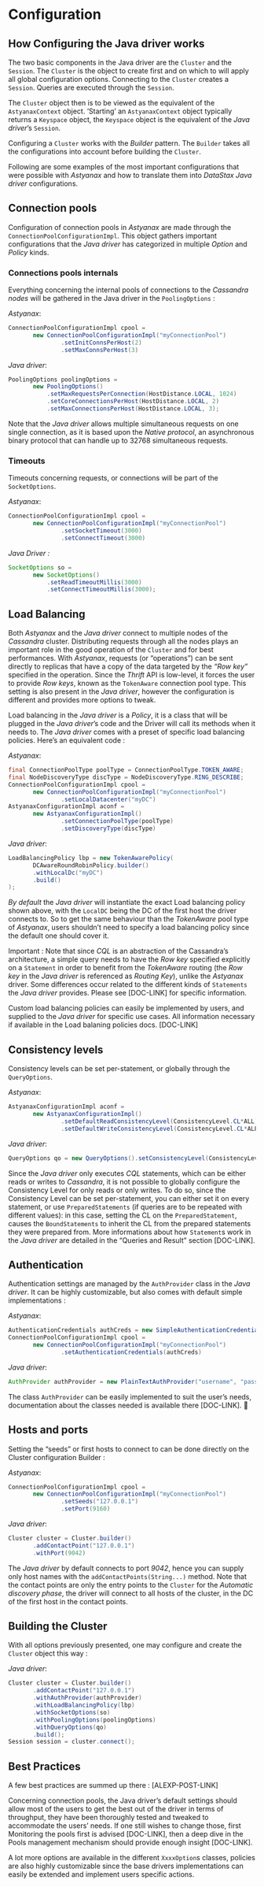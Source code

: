 # Configuration

## How Configuring the Java driver works

The two basic components in the Java driver are the `Cluster` and the `Session`.
The `Cluster` is the object to create first and on which to will apply all 
global configuration options. Connecting to the `Cluster` creates a
`Session`. Queries are executed through the `Session`.

The `Cluster` object then is to be viewed as the equivalent of the `AstyanaxContext`
object. ’Starting’ an `AstyanaxContext` object typically returns a `Keyspace`
object, the `Keyspace` object is the equivalent of the *Java driver*’s `Session`.

Configuring a `Cluster` works with the *Builder* pattern. The `Builder` takes all
the configurations into account before building the `Cluster`.

Following are some examples of the most important configurations that were 
possible with *Astyanax* and how to translate them into *DataStax Java driver*
configurations.

## Connection pools

Configuration of connection pools in *Astyanax* are made through the
`ConnectionPoolConfigurationImpl`. This object gathers important configurations
that the *Java driver* has categorized in multiple *Option* and *Policy* kinds.

### Connections pools internals
Everything concerning the internal pools of connections to the *Cassandra nodes*
will be gathered in the Java driver in the `PoolingOptions` :

*Astyanax*:

```java
ConnectionPoolConfigurationImpl cpool =
       new ConnectionPoolConfigurationImpl("myConnectionPool")
               .setInitConnsPerHost(2)
               .setMaxConnsPerHost(3)
```

*Java driver*:

```java
PoolingOptions poolingOptions =
       new PoolingOptions()
           .setMaxRequestsPerConnection(HostDistance.LOCAL, 1024)
           .setCoreConnectionsPerHost(HostDistance.LOCAL, 2)
           .setMaxConnectionsPerHost(HostDistance.LOCAL, 3);
```

Note that the *Java driver* allows multiple simultaneous requests on one single
connection, as it is based upon the *Native protocol*, an asynchronous binary
protocol that can handle up to 32768 simultaneous requests.

### Timeouts

Timeouts concerning requests, or connections will be part of the `SocketOptions`.

*Astyanax*:

```java
ConnectionPoolConfigurationImpl cpool =
       new ConnectionPoolConfigurationImpl("myConnectionPool")
               .setSocketTimeout(3000)
               .setConnectTimeout(3000)
```

*Java Driver :*

```java
SocketOptions so =
       new SocketOptions()
           .setReadTimeoutMillis(3000)
           .setConnectTimeoutMillis(3000);
```

## Load Balancing
Both *Astyanax* and the *Java driver* connect to multiple nodes of the *Cassandra*
cluster. Distributing requests through all the nodes plays an important role in 
the good operation of the `Cluster` and for best performances. With *Astyanax*, 
requests (or “operations”) can be sent directly to replicas that have a copy of 
the data targeted by the *“Row key”* specified in the operation. Since the *Thrift* API is
low-level, it forces the user to provide *Row keys*, known as the `TokenAware` 
connection pool type. This setting is also present in the *Java driver*, however 
the configuration is different and provides more options to tweak.

Load balancing in the *Java driver* is a *Policy*, it is a class that will be
plugged in the *Java driver*’s code and the Driver will call its methods when it 
needs to. The *Java driver* comes with a preset of specific load balancing policies. 
Here’s an equivalent code :

*Astyanax*:

```java
final ConnectionPoolType poolType = ConnectionPoolType.TOKEN_AWARE;
final NodeDiscoveryType discType = NodeDiscoveryType.RING_DESCRIBE;
ConnectionPoolConfigurationImpl cpool =
       new ConnectionPoolConfigurationImpl("myConnectionPool")
               .setLocalDatacenter("myDC")
AstyanaxConfigurationImpl aconf =
       new AstyanaxConfigurationImpl()
               .setConnectionPoolType(poolType)
               .setDiscoveryType(discType)
```

*Java driver*:

```java
LoadBalancingPolicy lbp = new TokenAwarePolicy(
       DCAwareRoundRobinPolicy.builder()
       .withLocalDc("myDC")
       .build()
);
```

*By default* the *Java driver* will instantiate the exact Load balancing policy 
shown above, with the `LocalDC` being the DC of the first host the driver connects 
to. So to get the same behaviour than the *TokenAware* pool type of *Astyanax*, 
users shouldn’t need to specify a load balancing policy since the default one 
should cover it.

Important : Note that since *CQL* is an abstraction of the Cassandra’s architecture, a simple 
query needs to have the *Row key* specified explicitly on a `Statement` in order 
to benefit from the *TokenAware* routing (the *Row key* in the *Java driver* is 
referenced as *Routing Key*), unlike the *Astyanax* driver. 
Some differences occur related to the different kinds of `Statements` the *Java
driver* provides. Please see [DOC-LINK] for specific information.

Custom load balancing policies can easily be implemented by users, and supplied to 
the *Java driver* for specific use cases. All information necessary if available
in the Load balaning policies docs. [DOC-LINK]

## Consistency levels
Consistency levels can be set per-statement, or globally through the `QueryOptions`.

*Astyanax*:

```java
AstyanaxConfigurationImpl aconf =
       new AstyanaxConfigurationImpl()
               .setDefaultReadConsistencyLevel(ConsistencyLevel.CL*ALL)
               .setDefaultWriteConsistencyLevel(ConsistencyLevel.CL*ALL)
```

*Java driver*:

```java
QueryOptions qo = new QueryOptions().setConsistencyLevel(ConsistencyLevel.ALL);
```

Since the *Java driver* only executes *CQL* statements, which can be either reads
or writes to *Cassandra*, it is not possible to globally configure the
Consistency Level for only reads or only writes. To do so, since the Consistency 
Level can be set per-statement, you can either set it on every statement, or use 
`PreparedStatements` (if queries are to be repeated with different values): in
this case, setting the CL on the `PreparedStatement`, causes the `BoundStatements` to 
inherit the CL from the prepared statements they were prepared from. More
informations about how `Statement`s work in the *Java driver* are detailed
in the “Queries and Result” section [DOC-LINK].


## Authentication

Authentication settings are managed by the `AuthProvider` class in the *Java driver*.
It can be highly customizable, but also comes with default simple implementations :

*Astyanax*:

```java
AuthenticationCredentials authCreds = new SimpleAuthenticationCredentials("username", "password");
ConnectionPoolConfigurationImpl cpool =
       new ConnectionPoolConfigurationImpl("myConnectionPool")
               .setAuthenticationCredentials(authCreds)
```

*Java driver*:

```java
AuthProvider authProvider = new PlainTextAuthProvider("username", "password");
```

The class `AuthProvider` can be easily implemented to suit the user’s needs,
documentation about the classes needed is available there [DOC-LINK].

## Hosts and ports

Setting the “seeds” or first hosts to connect to can be done directly on the 
Cluster configuration Builder :

*Astyanax*:

```java
ConnectionPoolConfigurationImpl cpool =
       new ConnectionPoolConfigurationImpl("myConnectionPool")
               .setSeeds("127.0.0.1")
               .setPort(9160)
```

*Java driver*:

```java
Cluster cluster = Cluster.builder()
       .addContactPoint("127.0.0.1")
       .withPort(9042)
```

The *Java driver* by default connects to port *9042*, hence you can supply only
host names with the `addContactPoints(String...)` method. Note that the contact
points are only the entry points to the `Cluster` for the *Automatic discovery
phase*, the driver will connect to all hosts of the cluster, in the DC of the
first host in the contact points.

## Building the Cluster
With all options previously presented, one may configure and create the
`Cluster` object this way :

*Java driver*:

```java
Cluster cluster = Cluster.builder()
       .addContactPoint("127.0.0.1")
       .withAuthProvider(authProvider)
       .withLoadBalancingPolicy(lbp)
       .withSocketOptions(so)
       .withPoolingOptions(poolingOptions)
       .withQueryOptions(qo)
       .build();
Session session = cluster.connect();
```

## Best Practices

A few best practices are summed up there : [ALEXP-POST-LINK]

Concerning connection pools, the Java driver’s default settings should allow 
most of the users to get the best out of the driver in terms of throughput, 
they have been thoroughly tested and tweaked to accommodate the users’ needs. 
If one still wishes to change those, first Monitoring the pools first is 
advised [DOC-LINK], then a deep dive in the Pools management mechanism should 
provide enough insight [DOC-LINK].

A lot more options are available in the different `XxxxOption`s classes, policies are
also highly customizable since the base drivers implementations can easily be 
extended and implement users specific actions.
